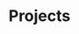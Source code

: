 ---
title: 'Projects'
draft: false
description: 'A showcase of games, software, and visual effects work throughout my career'
---
